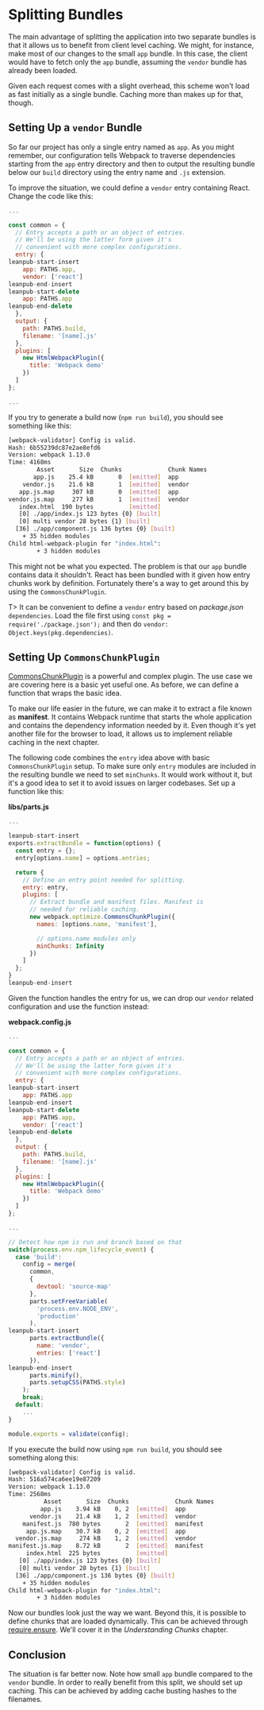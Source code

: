 # Splitting Bundles

The main advantage of splitting the application into two separate bundles is that it allows us to benefit from client level caching. We might, for instance, make most of our changes to the small `app` bundle. In this case, the client would have to fetch only the `app` bundle, assuming the `vendor` bundle has already been loaded.

Given each request comes with a slight overhead, this scheme won't load as fast initially as a single bundle. Caching more than makes up for that, though.

## Setting Up a `vendor` Bundle

So far our project has only a single entry named as `app`. As you might remember, our configuration tells Webpack to traverse dependencies starting from the `app` entry directory and then to output the resulting bundle below our `build` directory using the entry name and `.js` extension.

To improve the situation, we could define a `vendor` entry containing React. Change the code like this:

```javascript
...

const common = {
  // Entry accepts a path or an object of entries.
  // We'll be using the latter form given it's
  // convenient with more complex configurations.
  entry: {
leanpub-start-insert
    app: PATHS.app,
    vendor: ['react']
leanpub-end-insert
leanpub-start-delete
    app: PATHS.app
leanpub-end-delete
  },
  output: {
    path: PATHS.build,
    filename: '[name].js'
  },
  plugins: [
    new HtmlWebpackPlugin({
      title: 'Webpack demo'
    })
  ]
};

...
```

If you try to generate a build now (`npm run build`), you should see something like this:

```bash
[webpack-validator] Config is valid.
Hash: 6b55239dc87e2ae8efd6
Version: webpack 1.13.0
Time: 4168ms
        Asset       Size  Chunks             Chunk Names
       app.js    25.4 kB       0  [emitted]  app
    vendor.js    21.6 kB       1  [emitted]  vendor
   app.js.map     307 kB       0  [emitted]  app
vendor.js.map     277 kB       1  [emitted]  vendor
   index.html  190 bytes          [emitted]
   [0] ./app/index.js 123 bytes {0} [built]
   [0] multi vendor 28 bytes {1} [built]
  [36] ./app/component.js 136 bytes {0} [built]
    + 35 hidden modules
Child html-webpack-plugin for "index.html":
        + 3 hidden modules
```

This might not be what you expected. The problem is that our `app` bundle contains data it shouldn't. React has been bundled with it given how entry chunks work by definition. Fortunately there's a way to get around this by using the `CommonsChunkPlugin`.

T> It can be convenient to define a `vendor` entry based on *package.json* `dependencies`. Load the file first using `const pkg = require('./package.json');` and then do `vendor: Object.keys(pkg.dependencies)`.

## Setting Up `CommonsChunkPlugin`

[CommonsChunkPlugin](https://webpack.github.io/docs/list-of-plugins.html#commonschunkplugin) is a powerful and complex plugin. The use case we are covering here is a basic yet useful one. As before, we can define a function that wraps the basic idea.

To make our life easier in the future, we can make it to extract a file known as **manifest**. It contains Webpack runtime that starts the whole application and contains the dependency information needed by it. Even though it's yet another file for the browser to load, it allows us to implement reliable caching in the next chapter.

The following code combines the `entry` idea above with basic `CommonsChunkPlugin` setup. To make sure only `entry` modules are included in the resulting bundle we need to set `minChunks`. It would work without it, but it's a good idea to set it to avoid issues on larger codebases. Set up a function like this:

**libs/parts.js**

```javascript
...

leanpub-start-insert
exports.extractBundle = function(options) {
  const entry = {};
  entry[options.name] = options.entries;

  return {
    // Define an entry point needed for splitting.
    entry: entry,
    plugins: [
      // Extract bundle and manifest files. Manifest is
      // needed for reliable caching.
      new webpack.optimize.CommonsChunkPlugin({
        names: [options.name, 'manifest'],

        // options.name modules only
        minChunks: Infinity
      })
    ]
  };
}
leanpub-end-insert
```

Given the function handles the entry for us, we can drop our `vendor` related configuration and use the function instead:

**webpack.config.js**

```javascript
...

const common = {
  // Entry accepts a path or an object of entries.
  // We'll be using the latter form given it's
  // convenient with more complex configurations.
  entry: {
leanpub-start-insert
    app: PATHS.app
leanpub-end-insert
leanpub-start-delete
    app: PATHS.app,
    vendor: ['react']
leanpub-end-delete
  },
  output: {
    path: PATHS.build,
    filename: '[name].js'
  },
  plugins: [
    new HtmlWebpackPlugin({
      title: 'Webpack demo'
    })
  ]
};

...

// Detect how npm is run and branch based on that
switch(process.env.npm_lifecycle_event) {
  case 'build':
    config = merge(
      common,
      {
        devtool: 'source-map'
      },
      parts.setFreeVariable(
        'process.env.NODE_ENV',
        'production'
      ),
leanpub-start-insert
      parts.extractBundle({
        name: 'vendor',
        entries: ['react']
      }),
leanpub-end-insert
      parts.minify(),
      parts.setupCSS(PATHS.style)
    );
    break;
  default:
    ...
}

module.exports = validate(config);
```

If you execute the build now using `npm run build`, you should see something along this:

```bash
[webpack-validator] Config is valid.
Hash: 516a574ca6ee19e87209
Version: webpack 1.13.0
Time: 2568ms
          Asset       Size  Chunks             Chunk Names
         app.js    3.94 kB    0, 2  [emitted]  app
      vendor.js    21.4 kB    1, 2  [emitted]  vendor
    manifest.js  780 bytes       2  [emitted]  manifest
     app.js.map    30.7 kB    0, 2  [emitted]  app
  vendor.js.map     274 kB    1, 2  [emitted]  vendor
manifest.js.map    8.72 kB       2  [emitted]  manifest
     index.html  225 bytes          [emitted]
   [0] ./app/index.js 123 bytes {0} [built]
   [0] multi vendor 28 bytes {1} [built]
  [36] ./app/component.js 136 bytes {0} [built]
    + 35 hidden modules
Child html-webpack-plugin for "index.html":
        + 3 hidden modules
```

Now our bundles look just the way we want. Beyond this, it is possible to define chunks that are loaded dynamically. This can be achieved through [require.ensure](https://webpack.github.io/docs/code-splitting.html). We'll cover it in the *Understanding Chunks* chapter.

## Conclusion

The situation is far better now. Note how small `app` bundle compared to the `vendor` bundle. In order to really benefit from this split, we should set up caching. This can be achieved by adding cache busting hashes to the filenames.
